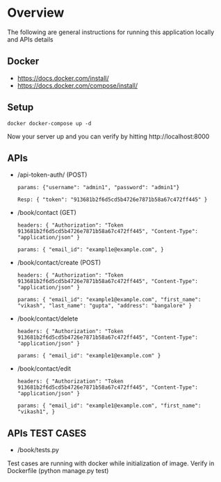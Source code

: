 Overview
=======
The following are general instructions for running this application locally and APIs details

Docker
-----
+  https://docs.docker.com/install/
+  https://docs.docker.com/compose/install/

Setup
-----
`docker docker-compose up -d`

Now your server up and you can verify by hitting http://localhost:8000

APIs
----
+  /api-token-auth/ (POST)

    `params: {"username": "admin1", "password": "admin1"}`
    
    `Resp: {
        "token": "913681b2f6d5cd5b4726e7871b58a67c472ff445"
    }`

+  /book/contact (GET)

    `headers: {
        "Authorization": "Token 913681b2f6d5cd5b4726e7871b58a67c472ff445",
        "Content-Type": "application/json"
    }`
    
    `params: {
        "email_id": "exampl1e@example.com",
    }`

+  /book/contact/create (POST)

    `headers: {
        "Authorization": "Token 913681b2f6d5cd5b4726e7871b58a67c472ff445",
        "Content-Type": "application/json"
    }`
    
    `params: {
        "email_id": "example1@example.com",
        "first_name": "vikash",
        "last_name": "gupta",
        "address": "bangalore"
    }`

+  /book/contact/delete

    `headers: {
        "Authorization": "Token 913681b2f6d5cd5b4726e7871b58a67c472ff445",
        "Content-Type": "application/json"
    }`
    
    `params: {
        "email_id": "example1@example.com"
    }`

+  /book/contact/edit

    `headers: {
        "Authorization": "Token 913681b2f6d5cd5b4726e7871b58a67c472ff445",
        "Content-Type": "application/json"
    }`
    
    `params: {
        "email_id": "example1@example.com",
        "first_name": "vikash1",
    }`


APIs TEST CASES
--------------
+  /book/tests.py

Test cases are running with docker while initialization of image.
Verify in Dockerfile (python manage.py test)